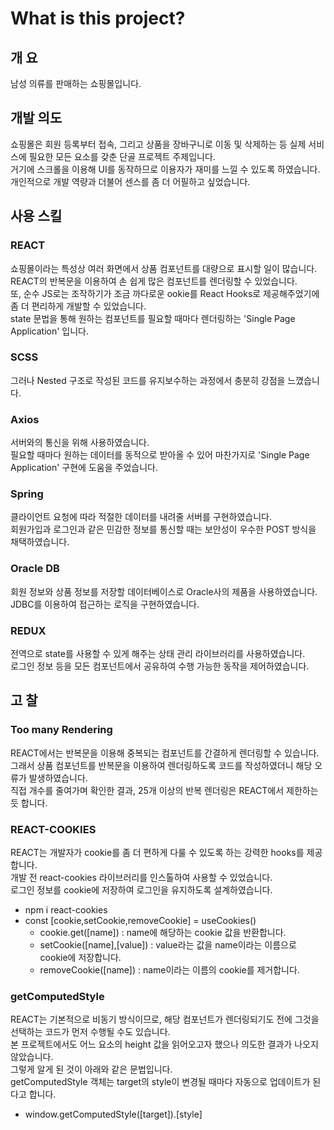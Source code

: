 # What is this project?

## 개 요
남성 의류를 판매하는 쇼핑몰입니다. 

## 개발 의도
쇼핑몰은 회원 등록부터 접속, 그리고 상품을 장바구니로 이동 및 삭제하는 등 실제 서비스에 필요한 모든 요소를 갖춘 단골 프로젝트 주제입니다.  
거기에 스크롤을 이용해 UI를 동작하므로 이용자가 재미를 느낄 수 있도록 하였습니다.  
개인적으로 개발 역량과 더불어 센스를 좀 더 어필하고 싶었습니다.

## 사용 스킬
### REACT
쇼핑몰이라는 특성상 여러 화면에서 상품 컴포넌트를 대량으로 표시할 일이 많습니다.  
REACT의 반복문을 이용하여 손 쉽게 많은 컴포넌트를 렌더링할 수 있었습니다.  
또, 순수 JS로는 조작하기가 조금 까다로운 ookie를 React Hooks로 제공해주었기에 좀 더 편리하게 개발할 수 있었습니다.  
state 문법을 통해 원하는 컴포넌트를 필요할 때마다 렌더링하는 'Single Page Application' 입니다.  

### SCSS
그러나 Nested 구조로 작성된 코드를 유지보수하는 과정에서 충분히 강점을 느꼈습니다.

### Axios 
서버와의 통신을 위해 사용하였습니다.  
필요할 때마다 원하는 데이터를 동적으로 받아올 수 있어 마찬가지로 'Single Page Application' 구현에 도움을 주었습니다.

### Spring
클라이언트 요청에 따라 적절한 데이터를 내려줄 서버를 구현하였습니다.   
회원가입과 로그인과 같은 민감한 정보를 통신할 때는 보안성이 우수한 POST 방식을 채택하였습니다.  

### Oracle DB
회원 정보와 상품 정보를 저장할 데이터베이스로 Oracle사의 제품을 사용하였습니다. 
JDBC를 이용하여 접근하는 로직을 구현하였습니다.

### REDUX
전역으로 state를 사용할 수 있게 해주는 상태 관리 라이브러리를 사용하였습니다.  
로그인 정보 등을 모든 컴포넌트에서 공유하여 수행 가능한 동작을 제어하였습니다.

## 고 찰
### Too many Rendering
REACT에서는 반복문을 이용해 중복되는 컴포넌트를 간결하게 렌더링할 수 있습니다.  
그래서 상품 컴포넌트를 반복문을 이용하여 렌더링하도록 코드를 작성하였더니 해당 오류가 발생하였습니다.  
직접 개수를 줄여가며 확인한 결과, 25개 이상의 반복 렌더링은 REACT에서 제한하는 듯 합니다.  

### REACT-COOKIES
REACT는 개발자가 cookie를 좀 더 편하게 다룰 수 있도록 하는 강력한 hooks를 제공합니다.  
개발 전 react-cookies 라이브러리를 인스톨하여 사용할 수 있었습니다.  
로그인 정보를 cookie에 저장하여 로그인을 유지하도록 설계하였습니다.   
  - npm i react-cookies
  - const [cookie,setCookie,removeCookie] = useCookies() 
     - cookie.get([name]) : name에 해당하는 cookie 값을 반환합니다.
     - setCookie([name],[value]) : value라는 값을 name이라는 이름으로 cookie에 저장합니다.
     - removeCookie([name]) : name이라는 이름의 cookie를 제거합니다.

### getComputedStyle
REACT는 기본적으로 비동기 방식이므로, 해당 컴포넌트가 렌더링되기도 전에 그것을 선택하는 코드가 먼저 수행될 수도 있습니다.  
본 프로젝트에서도 어느 요소의 height 값을 읽어오고자 했으나 의도한 결과가 나오지 않았습니다.  
그렇게 알게 된 것이 아래와 같은 문법입니다.  
getComputedStyle 객체는 target의 style이 변경될 때마다 자동으로 업데이트가 된다고 합니다.
- window.getComputedStyle([target]).[style] 
    
